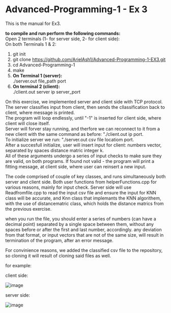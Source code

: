 # Advanced-Programming-1 - Ex 3
This is the manual for Ex3.

**to compile and run perform the following commands:**  
Open 2 terminals (1- for server side, 2- for client side):  
On both Terminals 1 & 2:
1. git init  
2. git clone https://github.com/ArielAsh1/Advanced-Programming-1-EX3.git  
3. cd Advanced-Programming-1  
4. make  
5. **On Terminal 1 (server):**  
./server.out file_path port  
6. **On terminal 2 (client):**  
./client.out server ip server_port  

On this exercise, we implemented server and client side with TCP protocol.  
The server classifies input from client, then sends the cllassification back to client, where message is printed.    
The program will loop endlessly, until "-1" is inserted for client side, where client will close itself.  
Server will forver stay running, and therfore we can reconnect to it from a new client with the same command as before: "./client.out ip port.  
To initialize server we run: "./server.out csv file locatiom port.  
After a succesfull initialize, user will insert input for client: numbers vector, separated by spaces distance matric integer k.  
All of these arguments undergo a series of input checks to make sure they are valid, on both programs.
If found not valid - the program will print a fitting message, at client side, where user can reinsert a new input.  

The code comprised of couple of key classes, and runs simultaneously both server and client side. Both user functions from helperFunctions.cpp for various reasons, mainly for input check.
Server side will use  Readfromfile.cpp to read the input csv file and ensure the input for KNN class will be accurate,
and Knn class that implemants the KNN algorithem, with the use of distancematric class, which holds the distance matrics from the previous exercise.


when you run the file, you should enter a series of numbers (can have a decimal point) separated by a single space between them, without any spaces before or after the first and last number, accordingly.
any deviation from that format, or input vectors that are not of the same size, will result in termination of the program, after an error message.

For convinience reasons, we added the classified csv file to the repository, so cloning it will result of cloning said files as well.

for example:

client side:

![image](https://user-images.githubusercontent.com/101596419/210170486-bbf7fc3c-1eb0-4c99-8800-c1cc72be33b0.png)

server side:

![image](https://user-images.githubusercontent.com/101596419/210170406-0116c94f-90bb-4f86-9d43-76124c679b56.png)

